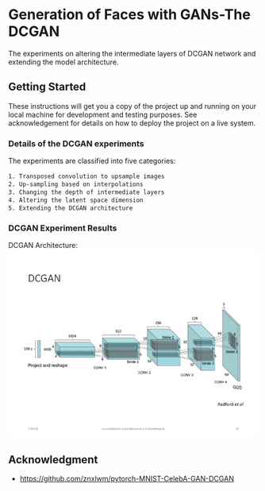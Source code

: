 # Generation of Faces with GANs-The DCGAN

The experiments on altering the intermediate layers of DCGAN network and extending the model architecture.

## Getting Started

These instructions will get you a copy of the project up and running on your local machine for development and testing purposes. See acknowledgement for details on how to deploy the project on a live system.

### Details of the DCGAN experiments

The experiments are classified into five categories:

```
1. Transposed convolution to upsample images
2. Up-sampling based on interpolations
3. Changing the depth of intermediate layers
4. Altering the latent space dimension
5. Extending the DCGAN architecture
```
### DCGAN Experiment Results
DCGAN Architecture:
![alt text](https://github.com/AnushaManila/Master-Thesis/blob/master/05_Thesis_Slides/Slide23.jpg)

## Acknowledgment

* https://github.com/znxlwm/pytorch-MNIST-CelebA-GAN-DCGAN


